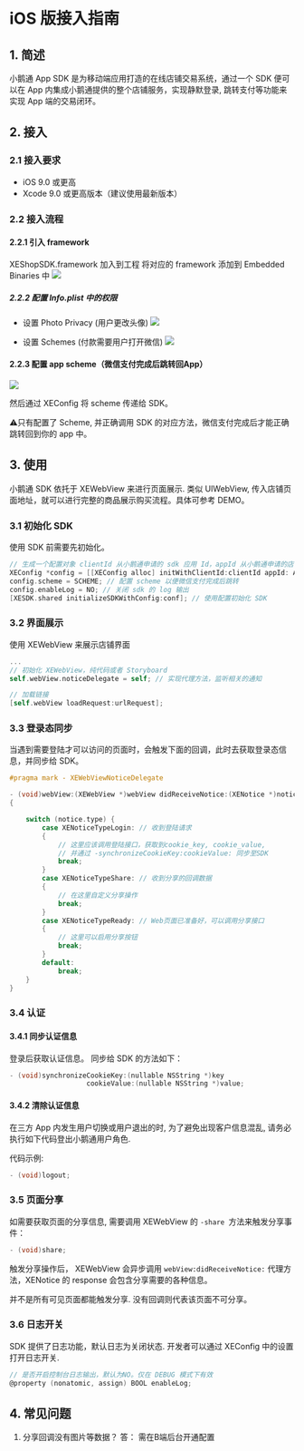# iOS 版接入指南


## 1. 简述

小鹅通 App SDK 是为移动端应用打造的在线店铺交易系统，通过一个 SDK 便可以在 App 内集成小鹅通提供的整个店铺服务，实现静默登录, 跳转支付等功能来实现 App 端的交易闭环。

## 2. 接入

### 2.1 接入要求
- iOS 9.0 或更高
- Xcode 9.0 或更高版本（建议使用最新版本）

### 2.2 接入流程

#### 2.2.1 引入 framework

XEShopSDK.framework 加入到工程
将对应的 framework 添加到 Embedded Binaries 中
![](http://doc.xiaoeknow.com/Public/Uploads/2019-11-01/5dbbdff65a7c7.png)


##### 2.2.2 配置 Info.plist 中的权限

- 设置 Photo Privacy (用户更改头像)
![](http://doc.xiaoeknow.com/Public/Uploads/2019-11-01/5dbbe00de8620.png)

- 设置 Schemes (付款需要用户打开微信)
![](http://doc.xiaoeknow.com/Public/Uploads/2019-11-01/5dbbe02c23063.png)


#### 2.2.3 配置 app scheme（微信支付完成后跳转回App）

![](http://doc.xiaoeknow.com/Public/Uploads/2019-11-01/5dbbe03b2aed7.png)

然后通过 XEConfig 将 scheme 传递给 SDK。

⚠️只有配置了 Scheme, 并正确调用 SDK 的对应方法，微信支付完成后才能正确跳转回到你的 app 中。


## 3. 使用

小鹅通 SDK 依托于 XEWebView 来进行页面展示. 类似 UIWebView, 传入店铺页面地址，就可以进行完整的商品展示购买流程。具体可参考 DEMO。

### 3.1 初始化 SDK

使用 SDK 前需要先初始化。

```Objective-C
// 生成一个配置对象 clientId 从小鹅通申请的 sdk 应用 Id，appId 从小鹅通申请的店铺 Id
XEConfig *config = [[XEConfig alloc] initWithClientId:clientId appId: APPID]
config.scheme = SCHEME; // 配置 scheme 以便微信支付完成后跳转
config.enableLog = NO; // 关闭 sdk 的 log 输出
[XESDK.shared initializeSDKWithConfig:conf]; // 使用配置初始化 SDK
```

### 3.2 界面展示

使用 XEWebView 来展示店铺界面

```Objective-C
...
// 初始化 XEWebView，纯代码或者 Storyboard
self.webView.noticeDelegate = self; // 实现代理方法，监听相关的通知

// 加载链接
[self.webView loadRequest:urlRequest];
```

### 3.3 登录态同步

当遇到需要登陆才可以访问的页面时，会触发下面的回调，此时去获取登录态信息，并同步给 SDK。


```Objective-C
#pragma mark - XEWebViewNoticeDelegate

- (void)webView:(XEWebView *)webView didReceiveNotice:(XENotice *)notice
{

    switch (notice.type) {
        case XENoticeTypeLogin: // 收到登陆请求
        {
            // 这里应该调用登陆接口，获取到cookie_key, cookie_value,
            // 并通过 -synchronizeCookieKey:cookieValue: 同步至SDK
            break;
        }
        case XENoticeTypeShare: // 收到分享的回调数据
        {
            // 在这里自定义分享操作
            break;
        }
        case XENoticeTypeReady: // Web页面已准备好，可以调用分享接口
        {
            // 这里可以启用分享按钮
            break;
        }
        default:
            break;
    }
}
```

### 3.4 认证

#### 3.4.1 同步认证信息

登录后获取认证信息。
同步给 SDK 的方法如下：

```Objective-C
- (void)synchronizeCookieKey:(nullable NSString *)key
                   cookieValue:(nullable NSString *)value;
```

#### 3.4.2 清除认证信息

在三方 App 内发生用户切换或用户退出的时, 为了避免出现客户信息混乱, 请务必执行如下代码登出小鹅通用户角色.

代码示例:

```Objective-C
- (void)logout;
```
### 3.5 页面分享

如需要获取页面的分享信息, 需要调用 XEWebView 的 `-share `方法来触发分享事件：

```Objective-C
- (void)share;
```

触发分享操作后， XEWebView 会异步调用 `webView:didReceiveNotice:` 代理方法，XENotice 的 response 会包含分享需要的各种信息。

并不是所有可见页面都能触发分享. 没有回调则代表该页面不可分享。

### 3.6 日志开关

SDK 提供了日志功能，默认日志为关闭状态. 开发者可以通过 XEConfig 中的设置打开日志开关.

```Objective-C
// 是否开启控制台日志输出，默认为NO。仅在 DEBUG 模式下有效
@property (nonatomic, assign) BOOL enableLog; 
```

## 4. 常见问题

1. 分享回调没有图片等数据？
答： 需在B端后台开通配置
